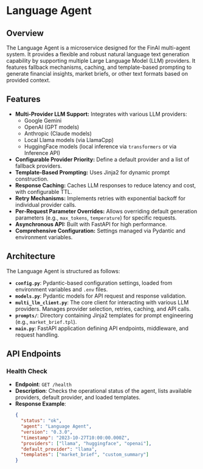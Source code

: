 # Language Agent

## Overview
The Language Agent is a microservice designed for the FinAI multi-agent system. It provides a flexible and robust natural language text generation capability by supporting multiple Large Language Model (LLM) providers. It features fallback mechanisms, caching, and template-based prompting to generate financial insights, market briefs, or other text formats based on provided context.

## Features
- **Multi-Provider LLM Support:** Integrates with various LLM providers:
    - Google Gemini
    - OpenAI (GPT models)
    - Anthropic (Claude models)
    - Local Llama models (via LlamaCpp)
    - HuggingFace models (local inference via `transformers` or via Inference API)
- **Configurable Provider Priority:** Define a default provider and a list of fallback providers.
- **Template-Based Prompting:** Uses Jinja2 for dynamic prompt construction.
- **Response Caching:** Caches LLM responses to reduce latency and cost, with configurable TTL.
- **Retry Mechanisms:** Implements retries with exponential backoff for individual provider calls.
- **Per-Request Parameter Overrides:** Allows overriding default generation parameters (e.g., `max_tokens`, `temperature`) for specific requests.
- **Asynchronous API:** Built with FastAPI for high performance.
- **Comprehensive Configuration:** Settings managed via Pydantic and environment variables.

## Architecture
The Language Agent is structured as follows:
- **`config.py`**: Pydantic-based configuration settings, loaded from environment variables and `.env` files.
- **`models.py`**: Pydantic models for API request and response validation.
- **`multi_llm_client.py`**: The core client for interacting with various LLM providers. Manages provider selection, retries, caching, and API calls.
- **`prompts/`**: Directory containing Jinja2 templates for prompt engineering (e.g., `market_brief.tpl`).
- **`main.py`**: FastAPI application defining API endpoints, middleware, and request handling.

## API Endpoints

### Health Check
- **Endpoint**: `GET /health`
- **Description**: Checks the operational status of the agent, lists available providers, default provider, and loaded templates.
- **Response Example**:
  ```json
  {
    "status": "ok",
    "agent": "Language Agent",
    "version": "0.3.0",
    "timestamp": "2023-10-27T10:00:00.000Z",
    "providers": ["llama", "huggingface", "openai"],
    "default_provider": "llama",
    "templates": ["market_brief", "custom_summary"]
  }